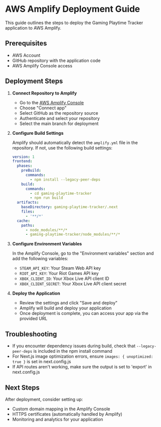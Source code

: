 # AWS Amplify Deployment Guide

This guide outlines the steps to deploy the Gaming Playtime Tracker application to AWS Amplify.

## Prerequisites

- AWS Account
- GitHub repository with the application code
- AWS Amplify Console access

## Deployment Steps

1. **Connect Repository to Amplify**

   - Go to the [AWS Amplify Console](https://console.aws.amazon.com/amplify/home)
   - Choose "Connect app"
   - Select GitHub as the repository source
   - Authenticate and select your repository
   - Select the main branch for deployment

2. **Configure Build Settings**

   Amplify should automatically detect the `amplify.yml` file in the repository. If not, use the following build settings:

   ```yaml
   version: 1
   frontend:
     phases:
       preBuild:
         commands:
           - npm install --legacy-peer-deps
       build:
         commands:
           - cd gaming-playtime-tracker
           - npm run build
     artifacts:
       baseDirectory: gaming-playtime-tracker/.next
       files:
         - '**/*'
     cache:
       paths:
         - node_modules/**/*
         - gaming-playtime-tracker/node_modules/**/*
   ```

3. **Configure Environment Variables**

   In the Amplify Console, go to the "Environment variables" section and add the following variables:

   - `STEAM_API_KEY`: Your Steam Web API key
   - `RIOT_API_KEY`: Your Riot Games API key
   - `XBOX_CLIENT_ID`: Your Xbox Live API client ID
   - `XBOX_CLIENT_SECRET`: Your Xbox Live API client secret

4. **Deploy the Application**

   - Review the settings and click "Save and deploy"
   - Amplify will build and deploy your application
   - Once deployment is complete, you can access your app via the provided URL

## Troubleshooting

- If you encounter dependency issues during build, check that `--legacy-peer-deps` is included in the npm install command
- For Next.js image optimization errors, ensure `images: { unoptimized: true }` is set in next.config.js
- If API routes aren't working, make sure the output is set to 'export' in next.config.js

## Next Steps

After deployment, consider setting up:

- Custom domain mapping in the Amplify Console
- HTTPS certificates (automatically handled by Amplify)
- Monitoring and analytics for your application 